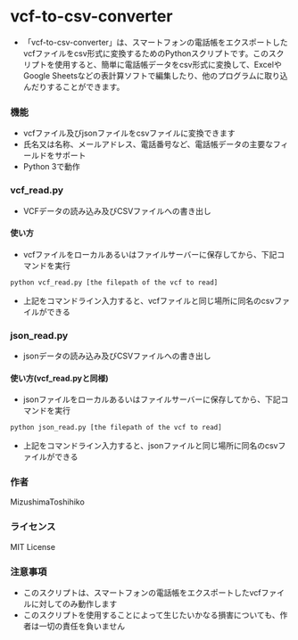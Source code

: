  # vcf-to-csv-converter
  - 「vcf-to-csv-converter」は、スマートフォンの電話帳をエクスポートしたvcfファイルをcsv形式に変換するためのPythonスクリプトです。このスクリプトを使用すると、簡単に電話帳データをcsv形式に変換して、ExcelやGoogle Sheetsなどの表計算ソフトで編集したり、他のプログラムに取り込んだりすることができます。

### 機能
 - vcfファイル及びjsonファイルをcsvファイルに変換できます
 - 氏名又は名称、メールアドレス、電話番号など、電話帳データの主要なフィールドをサポート
 - Python 3で動作
 
 
 ### vcf_read.py 
  - VCFデータの読み込み及びCSVファイルへの書き出し

 #### 使い方
 - vcfファイルをローカルあるいはファイルサーバーに保存してから、下記コマンドを実行
```bash
python vcf_read.py [the filepath of the vcf to read]
```
 - 上記をコマンドライン入力すると、vcfファイルと同じ場所に同名のcsvファイルができる

### json_read.py 
  - jsonデータの読み込み及びCSVファイルへの書き出し

#### 使い方(vcf_read.pyと同様)
 - jsonファイルをローカルあるいはファイルサーバーに保存してから、下記コマンドを実行
 ```bash
python json_read.py [the filepath of the vcf to read]
```
 - 上記をコマンドライン入力すると、jsonファイルと同じ場所に同名のcsvファイルができる

### 作者
MizushimaToshihiko

### ライセンス
MIT License

### 注意事項
 - このスクリプトは、スマートフォンの電話帳をエクスポートしたvcfファイルに対してのみ動作します
 - このスクリプトを使用することによって生じたいかなる損害についても、作者は一切の責任を負いません